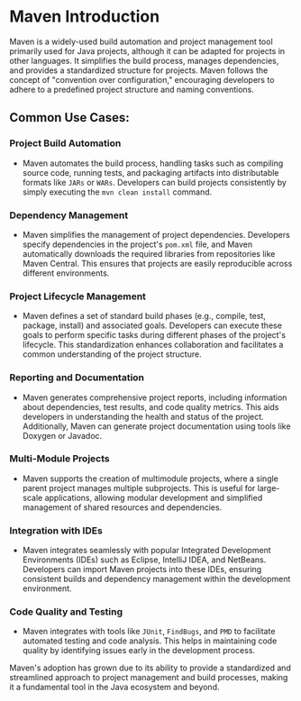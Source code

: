 # Maven Introduction

Maven is a widely-used build automation and project management tool primarily used for Java projects, although it can be adapted for projects in other languages. It simplifies the build process, manages dependencies, and provides a standardized structure for projects. Maven follows the concept of "convention over configuration," encouraging developers to adhere to a predefined project structure and naming conventions.

## Common Use Cases:

### Project Build Automation

- Maven automates the build process, handling tasks such as compiling source code, running tests, and packaging artifacts into distributable formats like `JARs` or `WARs`. Developers can build projects consistently by simply executing the `mvn clean install` command.

### Dependency Management

- Maven simplifies the management of project dependencies. Developers specify dependencies in the project's `pom.xml` file, and Maven automatically downloads the required libraries from repositories like Maven Central. This ensures that projects are easily reproducible across different environments.

### Project Lifecycle Management

- Maven defines a set of standard build phases (e.g., compile, test, package, install) and associated goals. Developers can execute these goals to perform specific tasks during different phases of the project's lifecycle. This standardization enhances collaboration and facilitates a common understanding of the project structure.

### Reporting and Documentation

- Maven generates comprehensive project reports, including information about dependencies, test results, and code quality metrics. This aids developers in understanding the health and status of the project. Additionally, Maven can generate project documentation using tools like Doxygen or Javadoc.

### Multi-Module Projects

- Maven supports the creation of multimodule projects, where a single parent project manages multiple subprojects. This is useful for large-scale applications, allowing modular development and simplified management of shared resources and dependencies.

### Integration with IDEs

- Maven integrates seamlessly with popular Integrated Development Environments (IDEs) such as Eclipse, IntelliJ IDEA, and NetBeans. Developers can import Maven projects into these IDEs, ensuring consistent builds and dependency management within the development environment.

### Code Quality and Testing

- Maven integrates with tools like `JUnit`, `FindBugs`, and `PMD` to facilitate automated testing and code analysis. This helps in maintaining code quality by identifying issues early in the development process.

Maven's adoption has grown due to its ability to provide a standardized and streamlined approach to project management and build processes, making it a fundamental tool in the Java ecosystem and beyond.
